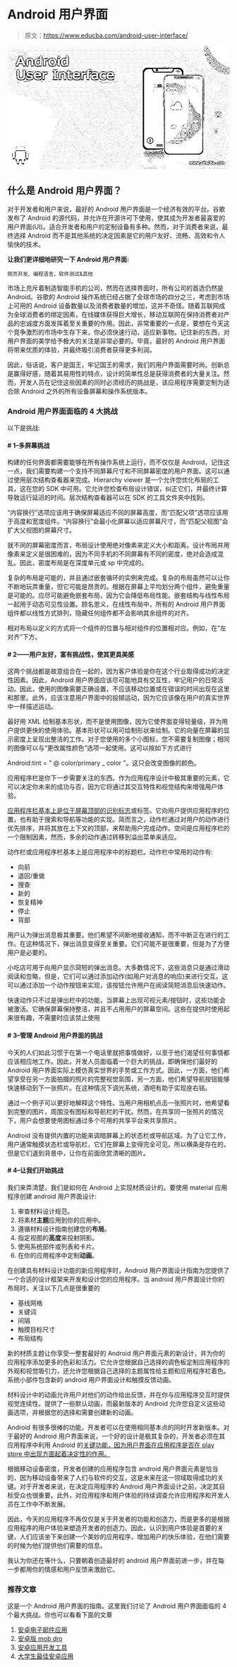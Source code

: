 # Android 用户界面

> 原文：<https://www.educba.com/android-user-interface/>

![Android-User-Interface](img/17f0c2e411f092aadd6d0ae72e14c66d.png)



## 什么是 Android 用户界面？

对于开发者和用户来说，最好的 Android 用户界面是一个经济有效的平台。谷歌发布了 Android 的源代码，并允许在开源许可下使用，使其成为开发者最喜爱的用户界面(UI)。适合开发者和用户的定制设备有多种。然而，对于消费者来说，最终选择 Android 而不是其他系统的决定因素是它的用户友好、流畅、高效和令人愉快的技术。

**让我们更详细地研究一下 Android 用户界面:**

<small>网页开发、编程语言、软件测试&其他</small>

市场上充斥着制造智能手机的公司，然而在选择界面时，所有公司的首选仍然是 Android。谷歌的 Android 操作系统已经占据了全球市场的四分之三，考虑到市场上可用的 Android 设备数量以及消费者数量的增加，这并不奇怪。随着互联网成为全球消费者的绑定因素，在线媒体获得巨大增长，移动互联网在保持消费者对产品的忠诚度方面发挥着至关重要的作用。因此，非常重要的一点是，要想在今天这个竞争激烈的市场中生存下来，你必须快速行动，适应新事物。记住新的东西，对用户界面的美学给予极大的关注是非常必要的。毕竟，最好的 Android 用户界面将带来优质的体验，并最终吸引消费者获得更多利润。

因此，俗话说，客户是国王，牢记国王的需求，我们的用户界面需要时尚。创新总是赢得好感，随着其易用性的特点，设计的简单性总是获得消费者的大量关注。然而，开发人员在记住这些因素的同时必须经历的挑战是，该应用程序需要定制为适合除 Android 之外的所有设备屏幕和操作系统版本。

### Android 用户界面面临的 4 大挑战

以下是挑战:

#### # 1–多屏幕挑战

构建的任何界面都需要能够在所有操作系统上运行，而不仅仅是 Android，记住这一点，我们需要构建一个支持不同屏幕尺寸和不同屏幕密度的用户界面。这可以通过使用层次结构查看器来完成。Hierarchy viewer 是一个允许您优化布局的工具，这在您的 SDK 中可用。它允许您检查布局设计错误，纠正它们，并最终计算导致运行延迟的时间。层次结构查看器可以在 SDK 的工具文件夹中找到。

“内容换行”选项应该用于确保屏幕适应不同的屏幕高度，而“匹配父项”选项应该用于高度和宽度组件。“内容换行”会最小化屏幕以适应屏幕尺寸，而“匹配父视图”会扩大父视图的屏幕尺寸。

就不同的屏幕密度而言，布局设计使用绝对像素来定义大小和距离。设计布局并用像素来定义是很困难的，因为不同手机的不同屏幕有不同的密度，绝对会造成混乱。因此，密度布局是在深度单元或 sp 中完成的。

复杂的布局是可能的，并且通过嵌套循环的实例来完成。复杂的布局虽然可以让你不断地玩弄重量，但它可能是昂贵的。根据在屏幕上平均划分两个组件，避免重量是可能的。应尽可能避免嵌套布局，因为它会降低布局性能。嵌套结构与线性布局一起用于动态可见性设置。顾名思义，在线性布局中，所有的 Android 用户界面组件都以线性方式排列，隐藏任何组件都不会影响其余组件的对齐。

相对布局以定义的方式将一个组件的位置与相对组件的位置相对应。例如，在“左对齐”下方。

#### # 2——用户友好，富有挑战性，使其更具美感

这两个挑战都是故意组合在一起的，因为客户体验是你在这个行业取得成功的决定性因素。因此，Android 用户界面应该尽可能地具有交互性，牢记用户的日常活动。因此，使用的图像需要正确设置，不应该移动位置或在错误的时间出现在这里和那里。此外，应该注意用户界面中的投掷运动，因为它应该像在用户的真实世界中一样描述运动。

最好用 XML 绘制基本形状，而不是使用图像，因为它使界面变得轻量级，并为用户提供更快的使用体验。基本形状可以用可绘制形状来绘制。它的向量在屏幕的显示密度上呈现出整洁的工作。对于您使用的多个小图标，您不需要复制图像；相同的图像可以与“更改属性颜色”选项一起使用。这可以按如下方式进行

Android:tint = " @ color/primary _ color "。这只会改变图像的颜色。

应用程序栏是你下一步需要关注的东西。作为应用程序设计中极其重要的元素，它可以决定你未来的成功与否，因为它将通过其交互特性和视觉结构来增强用户体验。

[应用程序栏基本上是位于屏幕顶部的识别标志](https://www.educba.com/app-development-tool/ "Choose Best Technology for App Development")或标签。它向用户提供应用程序的位置，也有助于搜索和导航等功能的实现。简而言之，动作栏通过对用户的动作进行优先排序，并将其放在上下文的顶部，来帮助用户完成动作。空间是应用程序栏的一个限制因素，然而，多余的动作通过转移到溢出菜单来适应。

动作栏或应用程序栏基本上是应用程序中的标题栏。动作栏中常用的动作有:

*   向前
*   退回/重做
*   搜查
*   新的
*   恢复精神
*   停止
*   背部

用户认为弹出消息极其重要。他们希望不间断地接收通知，而不中断正在进行的工作。在这种情况下，弹出消息变得至关重要。它们可能不是很重要，但是为了方便用户是必要的。

小吃店可用于向用户显示简短的弹出消息。大多数情况下，这些消息只是通过滑动阅读和忽略，但是，它们可以通过添加动作(如用户对消息的响应)来进行交互。这可以通过添加一个动作按钮来实现，该按钮允许用户在阅读简短消息后快速动作。

快速动作只不过是弹出栏中的功能，当屏幕上出现可视元素/按钮时，这些功能会被激活。它确保屏幕保持整洁，并且不占用用户的屏幕空间。这些在提供时使用起来很有趣，不需要时应该禁止使用

#### # 3–管理 Android 用户界面的挑战

今天的人们如此习惯于在第一个电话里就把事情做好，以至于他们渴望任何事情都应该相应地工作。因此，开发人员面临着一个巨大的挑战，即确保他们最好的 Android 用户界面实际上模仿真实世界的手势或工作方式。因此，一方面，他们希望享受在另一方面拍摄的照片的完整视觉氛围，另一方面，他们希望导航按钮能够快速移动到下一张照片。在这种情况下调光系统，酒吧有助于实现座右铭。

通过一个例子可以更好地解释这个特性。当用户用相机点击一张照片时，他希望看到完整的图片，周围没有图标和导航栏的干扰。然而，在共享同一张照片的情况下，用户会想要使用图标通过多个可用的共享平台来共享照片。

Android 没有提供内置的功能来调暗屏幕上的状态栏或导航区域。为了让它工作，用户通常触摸状态栏或导航栏，它们在屏幕上变得完全可见。所以横条是存在的，但是它们退到背景中，让你在前面欣赏清晰的图片。

#### # 4–让我们开始挑战

我们来弄清楚，我们是如何在 Android 上实现材质设计的。要使用 material 应用程序创建 android 用户界面设计:

1.  审查材料设计规范。
2.  将素材**主题**应用到你的应用中。
3.  遵循材料设计指南创建您的**布局**。
4.  指定视图的**高度**来投射阴影。
5.  使用系统部件或列表和卡片。
6.  在你的应用程序中定制**动画**。

在创建具有材料设计功能的新应用程序时，Android 用户界面设计指南为您提供了一个合适的设计框架来开发和设计您的应用程序。当 android 用户界面设计你的布局时，关注以下几点是很重要的

*   基线网格
*   关键词
*   间隔
*   触摸目标尺寸
*   布局结构

新的材质主题让你享受一整套最好的 Android 用户界面元素的新设计，并为你的应用程序添加更多的色彩和活力。它允许您根据自己选择的调色板定制应用程序的外观和视觉吸引力，还允许您根据自己选择的主题属性给主题和应用程序栏着色。系统小部件包含新的 android 用户界面设计和触摸反馈动画。

材料设计中的动画允许用户对他们的动作给出反馈，并在你与应用程序交互时提供视觉连续性。提供了一些默认动画，而最新版本的 Android 允许您自定义这些动画选项，并根据您的选择和需要创建新的动画。

Android 有很多很棒的功能，开发者可以在使用相同基本点的同时开发新版本。对于最好的 Android 用户界面来说，一个好的设计是极其复杂的，开发者必须在其应用程序中利用 Android 的[关键功能，因为用户界面在应用程序是否在 play store 中出现方面起着决定性的作用。](https://www.educba.com/free-android-apps-apk/ "Top 10 Free Android Apps of All Time")

根据移动设备密度，开发者创建的应用程序包含 android 用户界面元素是恰当的，因为移动设备带来了人们与软件的交互，这是未来在这一领域取得成功的关键。对于开发者来说，在决定应用程序的 Android 用户界面设计之前，决定其目标受众也很重要。此外，对应用程序和用户体验的持续调查允许应用程序和开发人员在工作中不断发展。

因此，今天的应用程序不再仅仅是关于开发者的功能和创造力，而是更多的是根据应用程序的用户体验来塑造开发者的创造力。因此，认识到用户体验是首要的关键，人们应该坐下来创建一个美妙的应用程序，增加用户的快乐体验，在他们需要的时候为他们提供他们需要的信息。

我认为你还在等什么，只要朝着创造最好的 android 用户界面前进一步，并在每一步都用你的情感和用户反馈来激励它。

### 推荐文章

这是一个 Android 用户界面的指南。这里我们讨论了 Android 用户界面面临的 4 个最大挑战。你也可以看看下面的文章

1.  [安卓电子邮件应用](https://www.educba.com/email-apps-for-android/)
2.  [安卓版 mob dro](https://www.educba.com/mobdro-for-android/)
3.  [安卓应用开发工具](https://www.educba.com/android-apps-development-tools/)
4.  [大学生最佳安卓应用](https://www.educba.com/best-educational-android-apps-for-college-students/)





